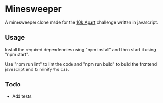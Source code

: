 # Minesweeper

A minesweeper clone made for the [10k Apart](https://a-k-apart.com/) challenge written in javascript.

## Usage

Install the required dependencies using "npm install" and then start it using "npm start".

Use "npm run lint" to lint the code and "npm run build" to build the frontend javascript and to minify the css.

## Todo

* Add tests
